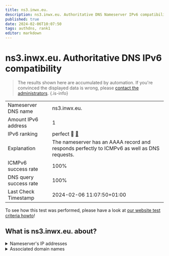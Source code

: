 ```yaml
---
title: ns3.inwx.eu.
description: ns3.inwx.eu. Authoritative DNS Nameserver IPv6 compatibility
published: true
date: 2024-02-06T10:07:50
tags: authdns, rank1
editor: markdown
---
```


# ns3.inwx.eu. Authoritative DNS IPv6 compatibility

> The results shown here are accumulated by automation. If you're convinced the displayed data is wrong, please [contact the administrators](/howto/chat). 
{.is-info}




|   |   |
| - | - |
| Nameserver DNS name | ns3.inwx.eu.
| Amount IPv6 address | 1
| IPv6 ranking | perfect :1st_place_medal: [🔗](/howto/ranking) |
| Explanation | The nameserver has an AAAA record and responds perfectly to ICMPv6 as well as DNS requests. |
| ICMPv6 success rate | 100%|
| DNS query success rate | 100% |
| Last Check Timestamp | 2024-02-06 11:07:50+01:00 |

To see how this test was performed, please have a look at [our website test criteria howto](/howto/testcriteria/authdns)!


## What is ns3.inwx.eu. about?




<details>
<summary>Nameserver's IP addresses</summary>

2a02:d500::53

</details>



<details>
<summary>Associated domain names</summary>

www.bremen.de

www.schleswig-holstein.de

</details>

